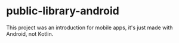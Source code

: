 # public-library-android
This project was an introduction for mobile apps, it's just made with Android, not Kotlin.
